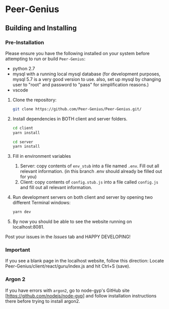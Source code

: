 # Peer-Genius

## Building and Installing

### Pre-Installation

Please ensure you have the following installed on your system before attempting to run or build `Peer-Genius`:

- python 2.7
- mysql with a running local mysql database (for development purposes, mysql 5.7 is a very good version to use. also, set up mysql by changing user to "root" and password to "pass" for simplification reasons.)
- vscode

1. Clone the repository:

      ```bash
      git clone https://github.com/Peer-Genius/Peer-Genius.git/
      ```

2. Install dependencies in BOTH client and server folders.

    ```bash
    cd client
    yarn install

    cd server
    yarn install
    ```

3. Fill in environment variables
   1. Server: copy contents of `env_stub` into a file named `.env`. Fill out all relevant information. (in this branch .env should already be filled out for you)
   2. Client: copy contents of `config.stub.js` into a file called `config.js` and fill out all relevant information.

4. Run development servers on both client and server by opening two different Terminal windows:

   ```bash
   yarn dev
   ```
5. By now you should be able to see the website running on localhost:8081.

Post your issues in the *Issues* tab and HAPPY DEVELOPING!

### **Important**
If you see a blank page in the localhost website, follow this direction:
Locate Peer-Genius/client/react/guru/index.js and hit Ctrl+S (save). 


### Argon 2

If you have errors with `argon2`, go to node-gyp's GitHub site [https://github.com/nodejs/node-gyp] and follow installation instructions there before trying to install argon2.
